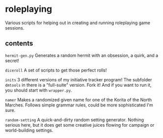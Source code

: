 roleplaying
===========

Various scripts for helping out in creating and running roleplaying game sessions.

contents
--------

`hermit-gen.py` Generates a random hermit with an obsession, a quirk, and a secret!

`diceroll` A set of scripts to get those perfect rolls!

`inits` 3 different versions of my initiative tracker program! The subfolder `dmtools` in there 
is a "full-suite" version. Fork it! And if you want to run it, you should start with `wrapper.py`.

`namer` Makes a randomized given name for one of the Korita of the North Marches. Follows simple grammar rules, could be more sophisticated I'm sure.

`random-setting` A quick-and-dirty random setting generator. Nothing serious here, but it does get some creative juices flowing for campaign or world-building settings.
